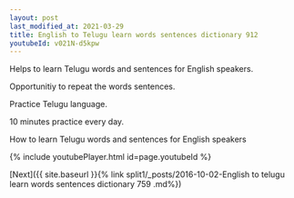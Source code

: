 ```yaml
---
layout: post
last_modified_at: 2021-03-29
title: English to Telugu learn words sentences dictionary 912 
youtubeId: v021N-d5kpw
---
```

 
 
Helps to learn Telugu words and sentences for English speakers.

Opportunitiy to repeat the words sentences. 

Practice Telugu language. 
 
10 minutes practice every day. 
 
How to learn Telugu words and sentences for English speakers 
 
{% include youtubePlayer.html id=page.youtubeId %}
 
 
[Next]({{ site.baseurl }}{% link  split1/_posts/2016-10-02-English to telugu learn words sentences dictionary 759 .md%})
 
